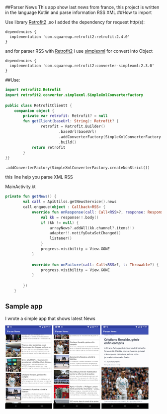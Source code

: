 ##Parser News
This app show last news from france, this project is written in the language Kotlin and parse information RSS XML
##How to
import

Use library [Retrofit2](http://square.github.io/retrofit/) ,so I added the dependency for request http(s):
```Gradle
dependencies {
  implementation 'com.squareup.retrofit2:retrofit:2.4.0' 
}
```
and for parser RSS with [Retrofit2](http://square.github.io/retrofit/) i use [simplexml](http://simple.sourceforge.net/) for convert into Object

```Gradle
dependencies {
  implementation 'com.squareup.retrofit2:converter-simplexml:2.3.0'
}
```
##Use:
```kotlin
import retrofit2.Retrofit
import retrofit2.converter.simplexml.SimpleXmlConverterFactory

public class RetrofitClientt {
    companion object {
        private var retrofit: Retrofit? = null
        fun getClient(baseUrl: String): Retrofit? {
                retrofit = Retrofit.Builder()
                        .baseUrl(baseUrl)
                        .addConverterFactory(SimpleXmlConverterFactory.createNonStrict())
                        .build()
            return retrofit
        }
}}
```
`.addConverterFactory(SimpleXmlConverterFactory.createNonStrict())
`

this line help you parse XML RSS

MainActivity.kt
```kotlin
private fun getNews() {
        val call = ApiUtilss.getNewsService().news
        call.enqueue(object : Callback<RSS> {
            override fun onResponse(call: Call<RSS>?, response: Response<RSS>?) {
                val kk = response!!.body()
                if (kk != null) {
                    arrayNews?.addAll(kk.channel?.items!!)
                    adapter!!.notifyDataSetChanged()
                    listener()
                }
                progress.visibility = View.GONE
            }

            override fun onFailure(call: Call<RSS>?, t: Throwable?) {
                progress.visibility = View.GONE
            }

        })
    }
```
## Sample app
I wrote a simple app that shows latest News 

<img src="https://github.com/nicolae1992/ParseRss/blob/master/screen/Screenshot_20180411-193058.png" width="30%" height="30%">
<img src="https://github.com/nicolae1992/ParseRss/blob/master/screen/Screenshot_20180411-193103.png" width="30%" height="30%">
<img src="https://github.com/nicolae1992/ParseRss/blob/master/screen/Screenshot_20180411-193228.png" width="30%" height="30%">
